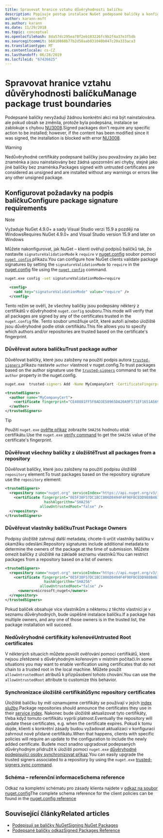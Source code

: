 ```yaml
---
title: Spravovat hranice vztahu důvěryhodnosti balíčku
description: Popisuje postup instalace NuGet podepsané balíčky a konfiguraci podpis balíčku důvěryhodných nastavení.
author: karann-msft
ms.author: karann
ms.date: 11/29/2018
ms.topic: conceptual
ms.openlocfilehash: 8da57dc295ea78f2eb183226fc9b2f4a37e3f5db
ms.sourcegitcommit: b6810860b77b2d50aab031040b047c20a333aca3
ms.translationtype: MT
ms.contentlocale: cs-CZ
ms.lasthandoff: 06/28/2019
ms.locfileid: "67426625"
---
```

# <a name="manage-package-trust-boundaries"></a><span data-ttu-id="4b571-103">Spravovat hranice vztahu důvěryhodnosti balíčku</span><span class="sxs-lookup"><span data-stu-id="4b571-103">Manage package trust boundaries</span></span>

<span data-ttu-id="4b571-104">Podepsané balíčky nevyžadují žádnou konkrétní akci má být nainstalována. ale pokud obsah se změnila, protože byla podepsána, instalace se zablokuje s chybou [NU3008](../reference/errors-and-warnings/NU3008.md).</span><span class="sxs-lookup"><span data-stu-id="4b571-104">Signed packages don't require any specific action to be installed; however, if the content has been modified since it was signed, the installation is blocked with error [NU3008](../reference/errors-and-warnings/NU3008.md).</span></span>

> [!Warning]
> <span data-ttu-id="4b571-105">Nedůvěryhodné certifikáty podepsané balíčky jsou považovány za jako bez znaménka a jsou nainstalovány bez žádná upozornění ani chyby, stejně jako jiné balíčky bez znaménka.</span><span class="sxs-lookup"><span data-stu-id="4b571-105">Packages signed with untrusted certificates are considered as unsigned and are installed without any warnings or errors like any other unsigned package.</span></span>

## <a name="configure-package-signature-requirements"></a><span data-ttu-id="4b571-106">Konfigurovat požadavky na podpis balíčku</span><span class="sxs-lookup"><span data-stu-id="4b571-106">Configure package signature requirements</span></span>

> [!Note]
> <span data-ttu-id="4b571-107">Vyžaduje NuGet 4.9.0+ a sady Visual Studio verzi 15.9 a později na Windows</span><span class="sxs-lookup"><span data-stu-id="4b571-107">Requires NuGet 4.9.0+ and Visual Studio version 15.9 and later on Windows</span></span>

<span data-ttu-id="4b571-108">Můžete nakonfigurovat, jak NuGet – klienti ověřují podpisů balíčků tak, že nastavíte `signatureValidationMode` k `require` v [nuget.config](../reference/nuget-config-file.md) soubor pomocí [ `nuget config` ](../tools/cli-ref-config.md) příkazu.</span><span class="sxs-lookup"><span data-stu-id="4b571-108">You can configure how NuGet clients validate package signatures by setting the `signatureValidationMode` to `require` in the [nuget.config](../reference/nuget-config-file.md) file using the [`nuget config`](../tools/cli-ref-config.md) command.</span></span>

```cmd
nuget.exe config -set signatureValidationMode=require
```

```xml
  <config>
    <add key="signatureValidationMode" value="require" />
  </config>
```

<span data-ttu-id="4b571-109">Tento režim se ověří, že všechny balíčky jsou podepsány některý z certifikátů v důvěryhodné `nuget.config` souboru.</span><span class="sxs-lookup"><span data-stu-id="4b571-109">This mode will verify that all packages are signed by any of the certificates trusted in the `nuget.config` file.</span></span> <span data-ttu-id="4b571-110">Tento soubor umožňuje určit, které autoři a/nebo úložiště jsou důvěryhodné podle otisk certifikátu.</span><span class="sxs-lookup"><span data-stu-id="4b571-110">This file allows you to specify which authors and/or repositories are trusted based on the certificate's fingerprint.</span></span>

### <a name="trust-package-author"></a><span data-ttu-id="4b571-111">Důvěřovat autora balíčku</span><span class="sxs-lookup"><span data-stu-id="4b571-111">Trust package author</span></span>

<span data-ttu-id="4b571-112">Důvěřovat balíčky, které jsou založeny na použití podpis autora [ `trusted-signers` ](../tools/cli-ref-trusted-signers.md) příkazu nastavte `author` vlastnost v nuget.config.</span><span class="sxs-lookup"><span data-stu-id="4b571-112">To trust packages based on the author signature use the [`trusted-signers`](../tools/cli-ref-trusted-signers.md) command to set the `author` property in the nuget.config.</span></span>

```cmd
nuget.exe  trusted-signers Add -Name MyCompanyCert -CertificateFingerprint CE40881FF5F0AD3E58965DA20A9F571EF1651A56933748E1BF1C99E537C4E039 -FingerprintAlgorithm SHA256
```

```xml
<trustedSigners>
  <author name="MyCompanyCert">
    <certificate fingerprint="CE40881FF5F0AD3E58965DA20A9F571EF1651A56933748E1BF1C99E537C4E039" hashAlgorithm="SHA256" allowUntrustedRoot="false" />
  </author>
</trustedSigners>
```

>[!TIP]
><span data-ttu-id="4b571-113">Použití `nuget.exe` [ověřte příkaz](../tools/cli-ref-verify.md) zobrazíte `SHA256` hodnotu otisk certifikátu.</span><span class="sxs-lookup"><span data-stu-id="4b571-113">Use the `nuget.exe` [verify command](../tools/cli-ref-verify.md) to get the `SHA256` value of the certificate's fingerprint.</span></span>


### <a name="trust-all-packages-from-a-repository"></a><span data-ttu-id="4b571-114">Důvěřovat všechny balíčky z úložiště</span><span class="sxs-lookup"><span data-stu-id="4b571-114">Trust all packages from a repository</span></span>

<span data-ttu-id="4b571-115">Důvěřovat balíčky, které jsou založeny na použití podpisu úložiště `repository` element:</span><span class="sxs-lookup"><span data-stu-id="4b571-115">To trust packages based on the repository signature use the `repository` element:</span></span>

```xml
<trustedSigners>  
  <repository name="nuget.org" serviceIndex="https://api.nuget.org/v3/index.json">
    <certificate fingerprint="0E5F38F57DC1BCC806D8494F4F90FBCEDD988B4676070...." 
                  hashAlgorithm="SHA256" 
                allowUntrustedRoot="false" />
  </repository>
</trustedSigners>
```

### <a name="trust-package-owners"></a><span data-ttu-id="4b571-116">Důvěřovat vlastníky balíčku</span><span class="sxs-lookup"><span data-stu-id="4b571-116">Trust Package Owners</span></span>

<span data-ttu-id="4b571-117">Podpisy úložiště zahrnují další metadata, chcete-li určit vlastníky balíčku v okamžiku odeslání.</span><span class="sxs-lookup"><span data-stu-id="4b571-117">Repository signatures include additional metadata to determine the owners of the package at the time of submission.</span></span> <span data-ttu-id="4b571-118">Můžete omezit balíčky z úložiště na základě seznamu vlastníků:</span><span class="sxs-lookup"><span data-stu-id="4b571-118">You can restrict packages from a repository based on a list of owners:</span></span>

```xml
<trustedSigners>  
  <repository name="nuget.org" serviceIndex="https://api.nuget.org/v3/index.json">
    <certificate fingerprint="0E5F38F57DC1BCC806D8494F4F90FBCEDD988B4676070...." 
                  hashAlgorithm="SHA256" 
                allowUntrustedRoot="false" />
      <owners>microsoft;nuget</owners>
  </repository>
</trustedSigners>
```

<span data-ttu-id="4b571-119">Pokud balíček obsahuje více vlastníkům a některou z těchto vlastníci je v seznamu důvěryhodných, bude úspěšné instalace balíčku.</span><span class="sxs-lookup"><span data-stu-id="4b571-119">If a package has multiple owners, and any one of those owners is in the trusted list, the package installation will succeed.</span></span>

### <a name="untrusted-root-certificates"></a><span data-ttu-id="4b571-120">Nedůvěryhodné certifikáty kořenové</span><span class="sxs-lookup"><span data-stu-id="4b571-120">Untrusted Root certificates</span></span>

<span data-ttu-id="4b571-121">V některých situacích můžete povolit ověřování pomocí certifikátů, které nejsou zřetězené s důvěryhodným kořenovým v místním počítači.</span><span class="sxs-lookup"><span data-stu-id="4b571-121">In some situations you may want to enable verification using certificates that do not chain to a trusted root in the local machine.</span></span> <span data-ttu-id="4b571-122">Můžete použít `allowUntrustedRoot` atributů k přizpůsobení tohoto chování.</span><span class="sxs-lookup"><span data-stu-id="4b571-122">You can use the `allowUntrustedRoot` attribute to customize this behavior.</span></span>

### <a name="sync-repository-certificates"></a><span data-ttu-id="4b571-123">Synchronizace úložiště certifikátů</span><span class="sxs-lookup"><span data-stu-id="4b571-123">Sync repository certificates</span></span>

<span data-ttu-id="4b571-124">Úložiště balíčku by měl oznamujeme certifikáty se používají v jejich [index služby](../api/service-index.md).</span><span class="sxs-lookup"><span data-stu-id="4b571-124">Package repositories should announce the certificates they use in their [service index](../api/service-index.md).</span></span> <span data-ttu-id="4b571-125">Nakonec bude úložiště aktualizovat tyto certifikáty, třeba když tomuto certifikátu vyprší platnost.</span><span class="sxs-lookup"><span data-stu-id="4b571-125">Eventually the repository will update these certificates, e.g. when the certificate expires.</span></span> <span data-ttu-id="4b571-126">Pokud k tomu dojde, klienti s konkrétní zásady budou vyžadovat aktualizaci v konfiguraci zahrnout nově přidané certifikátu.</span><span class="sxs-lookup"><span data-stu-id="4b571-126">When that happens, clients with specific policies will require an update to the configuration to include the newly added certificate.</span></span> <span data-ttu-id="4b571-127">Budete moct snadno upgradovat podepsaných důvěryhodným přidružit k úložišti pomocí `nuget.exe` [důvěryhodné podepisující osoby synchronizovat příkaz](../tools/cli-ref-trusted-signers.md#nuget-trusted-signers-sync--name-).</span><span class="sxs-lookup"><span data-stu-id="4b571-127">You can easily upgrade the trusted signers associated to a repository by using the `nuget.exe` [trusted-signers sync command](../tools/cli-ref-trusted-signers.md#nuget-trusted-signers-sync--name-).</span></span>

### <a name="schema-reference"></a><span data-ttu-id="4b571-128">Schéma – referenční informace</span><span class="sxs-lookup"><span data-stu-id="4b571-128">Schema reference</span></span>

<span data-ttu-id="4b571-129">Odkaz na kompletní schématu pro zásady klienta najdete v [odkaz na soubor nuget.config](../reference/nuget-config-file.md#trustedsigners-section)</span><span class="sxs-lookup"><span data-stu-id="4b571-129">The complete schema reference for the client policies can be found in the [nuget.config reference](../reference/nuget-config-file.md#trustedsigners-section)</span></span>

## <a name="related-articles"></a><span data-ttu-id="4b571-130">Související články</span><span class="sxs-lookup"><span data-stu-id="4b571-130">Related articles</span></span>

- [<span data-ttu-id="4b571-131">Podepisují se balíčky NuGet</span><span class="sxs-lookup"><span data-stu-id="4b571-131">Signing NuGet Packages</span></span>](../create-packages/Sign-a-Package.md)
- [<span data-ttu-id="4b571-132">Podepsané balíčky odkaz</span><span class="sxs-lookup"><span data-stu-id="4b571-132">Signed Packages Reference</span></span>](../reference/Signed-Packages-Reference.md)
